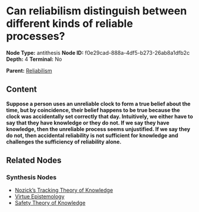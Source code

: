 # Can reliabilism distinguish between different kinds of reliable processes?

**Node Type:** antithesis
**Node ID:** f0e29cad-888a-4df5-b273-26ab8a1dfb2c
**Depth:** 4
**Terminal:** No

**Parent:** [Reliabilism](reliabilism-synthesis-7225e0d6-f77b-4b1e-8369-738edc0e33cf.md)

## Content

**Suppose a person uses an unreliable clock to form a true belief about the time, but by coincidence, their belief happens to be true because the clock was accidentally set correctly that day. Intuitively, we either have to say that they have knowledge or they do not. If we say they have knowledge, then the unreliable process seems unjustified. If we say they do not, then accidental reliability is not sufficient for knowledge and challenges the sufficiency of reliability alone.**

## Related Nodes

### Synthesis Nodes

- [Nozick’s Tracking Theory of Knowledge](nozicks-tracking-theory-of-knowledge-synthesis-7063072c-8fe3-45f8-9038-28ce32d3f644.md)
- [Virtue Epistemology](virtue-epistemology-synthesis-b7c2bb50-9eb0-4e3d-8b91-fab39a25515d.md)
- [Safety Theory of Knowledge](safety-theory-of-knowledge-synthesis-9420b768-020c-40d4-a802-63d3e483a179.md)
